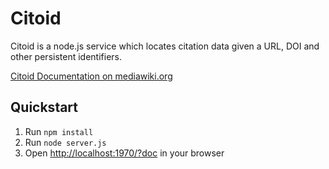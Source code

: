 # Citoid

Citoid is a node.js service which locates citation data given a URL, DOI and other persistent identifiers.

[Citoid Documentation on mediawiki.org](https://www.mediawiki.org/wiki/Citoid)

## Quickstart
1. Run `npm install`
2. Run `node server.js`
3. Open [http://localhost:1970/?doc](http://localhost:1970/?doc#!/Citations/get_api) in your browser
